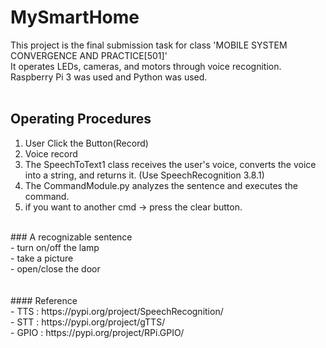 # MySmartHome

This project is the final submission task for class 'MOBILE SYSTEM CONVERGENCE AND PRACTICE[501]' <br>
It operates LEDs, cameras, and motors through voice recognition.<br>
Raspberry Pi 3 was used and Python was used.<br>
<br>
## Operating Procedures <br>
  1. User Click the Button(Record)<br>
  2. Voice record<br>
  3. The SpeechToText1 class receives the user's voice, converts the voice into a string, and returns it. (Use SpeechRecognition 3.8.1)<br>
  4. The CommandModule.py analyzes the sentence and executes the command.<br>
  5. if you want to another cmd -> press the clear button.<br>
  <br>
 ### A recognizable sentence <br>
   - turn on/off the lamp<br>
   - take a picture<br>
   - open/close the door<br>
 <br>
   <br>
  #### Reference<br>
    - TTS : https://pypi.org/project/SpeechRecognition/<br>
    - STT : https://pypi.org/project/gTTS/<br>
    - GPIO : https://pypi.org/project/RPi.GPIO/<br>
    
